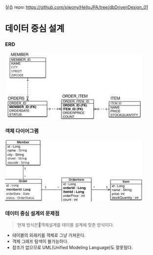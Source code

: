 실습 repo: https://github.com/siwony/HelloJPA/tree/dbDrivenDesign_01
# 데이터 중심 설계

### ERD
<img width=450px src=./img/data-driven-design-table.png>

### 객체 다이어그램
<img width=450px src=./img/data-driven-design-object.png>

### 데이터 중심 설계의 문제점
> 현재 방식은객체설계를 테이블 설계에 맞춘 방식이다.
- 테이블의 외래키를 객체로 그냥 가져온다.
- 객체 그래프 탐색이 불가능하다.
- 참조가 없으므로 UML(Unified Modeling Language)도 잘못됬다.